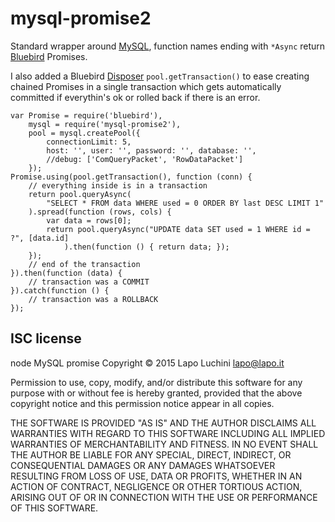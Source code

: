 ﻿mysql-promise2
==============

Standard wrapper around [MySQL](https://github.com/felixge/node-mysql), function names ending with `*Async` return [Bluebird](https://github.com/petkaantonov/bluebird/) Promises.

I also added a Bluebird [Disposer](https://github.com/petkaantonov/bluebird/blob/master/API.md#disposerfunction-disposer---disposer) `pool.getTransaction()` to ease creating chained Promises in a single transaction which gets automatically committed if everythin's ok or rolled back if there is an error.

    var Promise = require('bluebird'),
        mysql = require('mysql-promise2'),
        pool = mysql.createPool({
            connectionLimit: 5,
            host: '', user: '', password: '', database: '',
            //debug: ['ComQueryPacket', 'RowDataPacket']
        });
    Promise.using(pool.getTransaction(), function (conn) {
        // everything inside is in a transaction
        return pool.queryAsync(
            "SELECT * FROM data WHERE used = 0 ORDER BY last DESC LIMIT 1"
        ).spread(function (rows, cols) {
            var data = rows[0];
            return pool.queryAsync("UPDATE data SET used = 1 WHERE id = ?", [data.id]
                ).then(function () { return data; });
        });
        // end of the transaction
    }).then(function (data) {
        // transaction was a COMMIT
    }).catch(function () {
        // transaction was a ROLLBACK
    });

ISC license
-----------

node MySQL promise Copyright © 2015 Lapo Luchini <lapo@lapo.it>

Permission to use, copy, modify, and/or distribute this software for any purpose with or without fee is hereby granted, provided that the above copyright notice and this permission notice appear in all copies.

THE SOFTWARE IS PROVIDED "AS IS" AND THE AUTHOR DISCLAIMS ALL WARRANTIES WITH REGARD TO THIS SOFTWARE INCLUDING ALL IMPLIED WARRANTIES OF MERCHANTABILITY AND FITNESS. IN NO EVENT SHALL THE AUTHOR BE LIABLE FOR ANY SPECIAL, DIRECT, INDIRECT, OR CONSEQUENTIAL DAMAGES OR ANY DAMAGES WHATSOEVER RESULTING FROM LOSS OF USE, DATA OR PROFITS, WHETHER IN AN ACTION OF CONTRACT, NEGLIGENCE OR OTHER TORTIOUS ACTION, ARISING OUT OF OR IN CONNECTION WITH THE USE OR PERFORMANCE OF THIS SOFTWARE.

